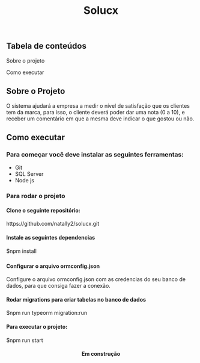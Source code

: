 <h1 align="center">Solucx</h1>
<br>

<h2>Tabela de conteúdos</h2>

 <p>Sobre o projeto</p> 
 <p>Como executar</p>


<h2>Sobre o Projeto</h2>
<p>
    O sistema ajudará a empresa a medir o nível de satisfação que os clientes tem da marca, para
    isso, o cliente deverá poder dar uma nota (0 a 10), e receber um comentário em que a mesma deve indicar o que gostou ou não.
</p>


<h2>Como executar</h2>

<h3>Para começar você deve instalar as seguintes ferramentas:</h3>

- Git
- SQL Server
- Node js

<h3>Para rodar o projeto</h3>

<h4>Clone o seguinte repositório:</h4>
<p>https://github.com/natally2/solucx.git</p>

<h4>Instale as seguintes dependencias</h4>
<p>$npm install</p>

<h3></h3>

<h4>Configurar o arquivo ormconfig.json</h4>
<p>Configure o arquivo ormconfig.json com as credencias do seu banco de dados, para que consiga fazer a conexão.</p>

<h4>Rodar migrations para criar tabelas no banco de dados</h4>
<p>$npm run typeorm migration:run</p>

<h4>Para executar o projeto:</h4>
<p>$npm run start</p>

<h4 align="center"> 
	Em construção
</h4>